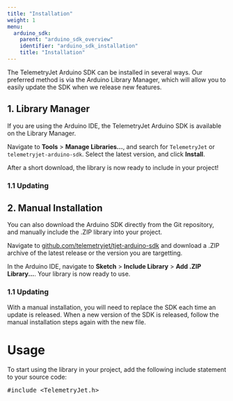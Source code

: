 ```yaml
---
title: "Installation"
weight: 1
menu:
  arduino_sdk:
    parent: "arduino_sdk_overview"
    identifier: "arduino_sdk_installation"
    title: "Installation"
---
```


The TelemetryJet Arduino SDK can be installed in several ways. Our preferred method is via the Arduino Library
Manager, which will allow you to easily update the SDK when we release new features.

## 1. Library Manager

If you are using the Arduino IDE, the TelemetryJet Arduino SDK is available on the Library Manager.

Navigate to **Tools** > **Manage Libraries...**, and search for `TelemetryJet` or `telemetryjet-arduino-sdk`.
Select the latest version, and click **Install**. 

After a short download, the library is now ready to include in your project! 

### 1.1 Updating



## 2. Manual Installation

You can also download the Arduino SDK directly from the Git repository, and manually include the .ZIP library into your project. 

Navigate to [github.com/telemetryjet/tjet-arduino-sdk](https://github.com/telemetryjet/tjet-arduino-sdk) and download a .ZIP archive of the latest release or the version you are targetting.

In the Arduino IDE, navigate to **Sketch** > **Include Library** > **Add .ZIP Library...**. Your library is now ready to use. 

### 1.1 Updating
With a manual installation, you will need to replace the SDK each time an update is released. When a new version of the SDK is released, follow the manual installation steps again with the new file. 

# Usage

To start using the library in your project, add the following include statement to your source code:

<pre>
#include &lt;TelemetryJet.h&gt;
</pre>